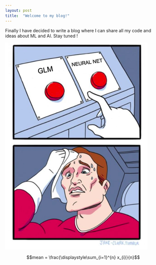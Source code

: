 ```yaml
---
layout: post
title:  "Welcome to my blog!"
---
```



Finally I have decided to write a blog where I can share all my code and ideas about ML and AI. 
Stay tuned \!

![Fig1](/images/Fig1Post1.png)

$$mean = \frac{\displaystyle\sum_{i=1}^{n} x_{i}}{n}$$
